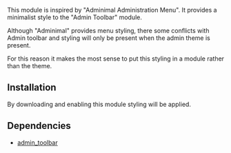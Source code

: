 This module is inspired by "Adminimal Administration Menu". It provides a
minimalist style to the "Admin Toolbar" module.

Although "Adminimal" provides menu styling, there some conflicts with Admin
toolbar and styling will only be present when the admin theme is present.

For this reason it makes the most sense to put this styling in a module rather
than the theme.

## Installation

By downloading and enabling this module styling will be applied.

## Dependencies

- [admin_toolbar](https://www.drupal.org/project/admin_toolbar)
